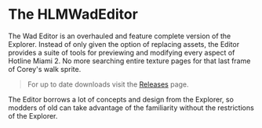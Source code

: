 # The HLMWadEditor
The Wad Editor is an overhauled and feature complete version of the Explorer. Instead of only given the option of replacing assets, the Editor provides a suite of tools for previewing and modifying every aspect of Hotline Miami 2. No more searching entire texture pages for that last frame of Corey's walk sprite.


>For up to date downloads visit the [Releases](https://github.com/DohKnot/HLMWadEditor/releases/tag/0.1.4) page.

The Editor borrows a lot of concepts and design from the Explorer, so modders of old can take advantage of the familiarity without the restrictions of the Explorer.
